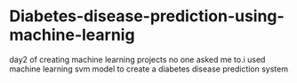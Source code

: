 # Diabetes-disease-prediction-using-machine-learnig
day2 of creating machine learning projects no one asked me to.i used machine learning svm  model to create a diabetes disease prediction system

